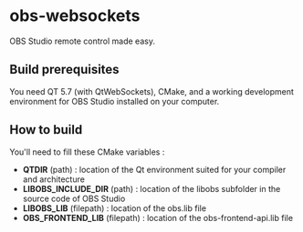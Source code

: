 obs-websockets
==============
OBS Studio remote control made easy.

## Build prerequisites
You need QT 5.7 (with QtWebSockets), CMake, and a working development environment for OBS Studio installed on your computer.

## How to build
You'll need to fill these CMake variables :
- **QTDIR** (path) : location of the Qt environment suited for your compiler and architecture
- **LIBOBS_INCLUDE_DIR** (path) : location of the libobs subfolder in the source code of OBS Studio
- **LIBOBS_LIB** (filepath) : location of the obs.lib file
- **OBS_FRONTEND_LIB** (filepath) : location of the obs-frontend-api.lib file